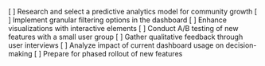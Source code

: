 [ ] Research and select a predictive analytics model for community growth
[ ] Implement granular filtering options in the dashboard
[ ] Enhance visualizations with interactive elements
[ ] Conduct A/B testing of new features with a small user group
[ ] Gather qualitative feedback through user interviews
[ ] Analyze impact of current dashboard usage on decision-making
[ ] Prepare for phased rollout of new features